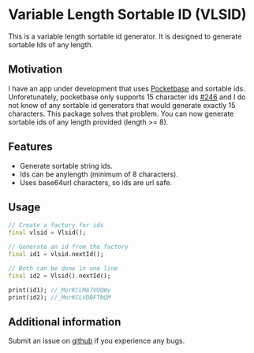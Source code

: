 # Variable Length Sortable ID (VLSID)
This is a variable length sortable id generator. It is designed to generate 
sortable Ids of any length.

## Motivation
I have an app under development that uses [Pocketbase](https://pocketbase.io)
and sortable ids. Unforetunately, pocketbase only supports 15 character ids
[#246](https://github.com/pocketbase/pocketbase/issues/246#issuecomment-1211740527)
and I do not know of any sortable id generators that would generate exactly 15
characters. This package solves that problem. You can now generate sortable ids
of any length provided (length >= 8).

## Features
- Generate sortable string ids.
- Ids can be anylength (minimum of 8 characters).
- Uses base64url characters, so ids are url safe.

## Usage

```dart
// Create a factory for ids
final vlsid = Vlsid();

// Generate an id from the factory
final id1 = vlsid.nextId();

// Both can be done in one line
final id2 = Vlsid().nextId();

print(id1); //_MorKCLMA7VOQWy
print(id2); //_MorKCLVDBFTbQM
```

## Additional information

Submit an issue on [github](https://github.com/fbede/vlsid) if you experience
any bugs.
